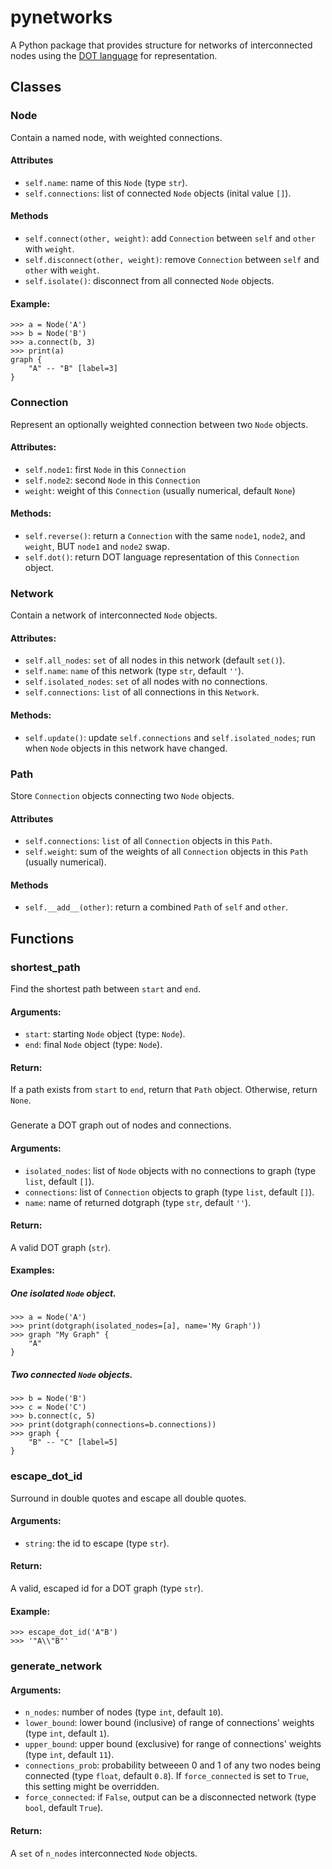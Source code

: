 # pynetworks

A Python package that provides structure for networks of interconnected nodes using the [DOT language](<https://en.wikipedia.org/wiki/DOT_(graph_description_language)>) for representation.

## Classes

### Node

Contain a named node, with weighted connections.

#### Attributes

- `self.name`: name of this `Node` (type `str`).
- `self.connections`: list of connected `Node` objects (inital
  value `[]`).

#### Methods

- `self.connect(other, weight)`: add `Connection` between `self`
  and `other` with `weight`.
- `self.disconnect(other, weight)`: remove `Connection` between
  `self` and `other` with `weight`.
- `self.isolate()`: disconnect from all connected `Node` objects.

#### Example:

```python3
>>> a = Node('A')
>>> b = Node('B')
>>> a.connect(b, 3)
>>> print(a)
graph {
    "A" -- "B" [label=3]
}
```

### Connection

Represent an optionally weighted connection between two `Node`
objects.

#### Attributes:

- `self.node1`: first `Node` in this `Connection`
- `self.node2`: second `Node` in this `Connection`
- `weight`: weight of this `Connection` (usually numerical, default
  `None`)

#### Methods:

- `self.reverse()`: return a `Connection` with the same `node1`,
  `node2`, and `weight`, BUT `node1` and `node2` swap.
- `self.dot()`: return DOT language representation of this
  `Connection` object.

### Network

Contain a network of interconnected `Node` objects.

#### Attributes:

- `self.all_nodes`: `set` of all nodes in this network (default
  `set()`).
- `self.name`: `name` of this network (type `str`, default `''`).
- `self.isolated_nodes`: `set` of all nodes with no connections.
- `self.connections`: `list` of all connections in this `Network`.

#### Methods:

- `self.update()`: update `self.connections` and
  `self.isolated_nodes`; run when `Node` objects in this network have
  changed.

### Path

Store `Connection` objects connecting two `Node` objects.

#### Attributes

- `self.connections`: `list` of all `Connection` objects in this
  `Path`.
- `self.weight`: sum of the weights of all `Connection` objects in
  this `Path` (usually numerical).

#### Methods

- `self.__add__(other)`: return a combined `Path` of `self` and `other`.

## Functions

### shortest_path

Find the shortest path between `start` and `end`.

#### Arguments:

- `start`: starting `Node` object (type: `Node`).
- `end`: final `Node` object (type: `Node`).

#### Return:

If a path exists from `start` to `end`, return that `Path` object. Otherwise, return `None`.

###

Generate a DOT graph out of nodes and connections.

#### Arguments:

- `isolated_nodes`: list of `Node` objects with no connections to
  graph (type `list`, default `[]`).
- `connections`: list of `Connection` objects to graph (type `list`,
  default `[]`).
- `name`: name of returned dotgraph (type `str`, default `''`).

#### Return:

A valid DOT graph (`str`).

#### Examples:

##### One isolated `Node` object.

```python3
>>> a = Node('A')
>>> print(dotgraph(isolated_nodes=[a], name='My Graph'))
>>> graph "My Graph" {
    "A"
}
```

##### Two connected `Node` objects.

```python3
>>> b = Node('B')
>>> c = Node('C')
>>> b.connect(c, 5)
>>> print(dotgraph(connections=b.connections))
>>> graph {
    "B" -- "C" [label=5]
}
```

### escape_dot_id

Surround in double quotes and escape all double quotes.

#### Arguments:

- `string`: the id to escape (type `str`).

#### Return:

A valid, escaped id for a DOT graph (type `str`).

#### Example:

```python3
>>> escape_dot_id('A"B')
>>> '"A\\"B"'
```

### generate_network

#### Arguments:

- `n_nodes`: number of nodes (type `int`, default `10`).
- `lower_bound`: lower bound (inclusive) of range of connections' weights (type `int`, default `1`).
- `upper_bound`: upper bound (exclusive) for range of connections' weights (type `int`, default `11`).
- `connections_prob`: probability betweeen 0 and 1 of any two nodes being connected (type `float`, default `0.8`). If `force_connected` is set to `True`, this setting might be overridden.
- `force_connected`: if `False`, output can be a disconnected network (type `bool`, default `True`).

#### Return:

A `set` of `n_nodes` interconnected `Node` objects.
